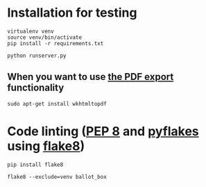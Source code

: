 # Installation for testing
```
virtualenv venv
source venv/bin/activate
pip install -r requirements.txt

python runserver.py
```

## When you want to use [the PDF export](https://pypi.python.org/pypi/pdfkit) functionality
```
sudo apt-get install wkhtmltopdf
```

# Code linting ([PEP 8](https://www.python.org/dev/peps/pep-0008/) and [pyflakes](https://pypi.python.org/pypi/pyflakes) using [flake8](https://pypi.python.org/pypi/flake8))
```
pip install flake8

flake8 --exclude=venv ballot_box
```
